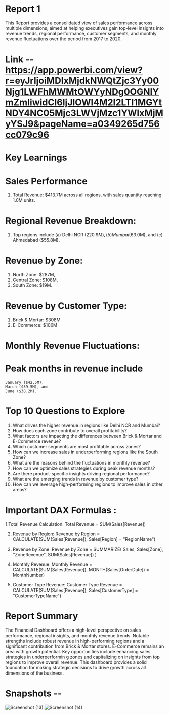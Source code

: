 # Report 1
This Report provides a consolidated view of sales performance across multiple dimensions, 
aimed at helping executives gain top-level insights into revenue trends, regional performance, customer segments, and monthly revenue fluctuations 
over the period from 2017 to 2020.
# Link -- https://app.powerbi.com/view?r=eyJrIjoiMDIxMjdkNWQtZjc3Yy00Njg1LWFhMWMtOWYyNDg0OGNlYmZmIiwidCI6IjJlOWI4M2I2LTI1MGYtNDY4NC05Mjc3LWVjMzc1YWIxMjMyYSJ9&pageName=a0349265d756cc079c96

# Key Learnings
# Sales Performance
1. Total Revenue: $413.7M across all regions, with sales quantity reaching 1.0M units.
# Regional Revenue Breakdown:
1. Top regions include 
	(a) Delhi NCR ($220.9M), 
	(b) Mumbai ($63.0M), and 
	(c) Ahmedabad ($55.8M).
# Revenue by Zone:
1. North Zone: $287M, 
2. Central Zone: $108M, 
3. South Zone: $19M.
# Revenue by Customer Type:
1. Brick & Mortar: $308M
2. E-Commerce: $106M
# Monthly Revenue Fluctuations:
# Peak months in revenue include 
	January ($42.5M), 
	March ($39.5M), and 
	June ($38.2M).
# Top 10 Questions to Explore
1. What drives the higher revenue in regions like Delhi NCR and Mumbai?
2. How does each zone contribute to overall profitability?
3. What factors are impacting the differences between Brick & Mortar and E-Commerce revenue?
4. Which customer segments are most profitable across zones?
5. How can we increase sales in underperforming regions like the South Zone?
6. What are the reasons behind the fluctuations in monthly revenue?
7. How can we optimize sales strategies during peak revenue months?
8. Are there product-specific insights driving regional performance?
9. What are the emerging trends in revenue by customer type?
10. How can we leverage high-performing regions to improve sales in other areas?
# Important DAX Formulas : 
1.Total Revenue Calculation:
Total Revenue = SUM(Sales[Revenue])

2. Revenue by Region:
Revenue by Region = CALCULATE(SUM(Sales[Revenue]), Sales[Region] = "RegionName")

3. Revenue by Zone:
Revenue by Zone = SUMMARIZE(
    Sales,
    Sales[Zone],
    "ZoneRevenue", SUM(Sales[Revenue])
)

4. Monthly Revenue:
Monthly Revenue = CALCULATE(SUM(Sales[Revenue]), MONTH(Sales[OrderDate]) = MonthNumber)

5. Customer Type Revenue:
Customer Type Revenue = 
CALCULATE(SUM(Sales[Revenue]), Sales[CustomerType] = "CustomerTypeName")

# Report Summary
The Financial Dashboard offers a high-level perspective on sales performance, regional insights, and monthly revenue trends. 
Notable strengths include robust revenue in high-performing regions and a significant contribution from Brick & Mortar stores. 
E-Commerce remains an area with growth potential. Key opportunities include enhancing sales strategies in underperformin g zones and capitalizing 
on insights from top regions to improve overall revenue. This dashboard provides a solid foundation for making strategic decisions to 
drive growth across all dimensions of the business.

# Snapshots -- 
![Screenshot (13)](https://github.com/user-attachments/assets/75822f32-e043-4f79-948d-964edaa3e407)
![Screenshot (14)](https://github.com/user-attachments/assets/0f52ad4a-6bed-4255-9b88-0b1617f0471e)





